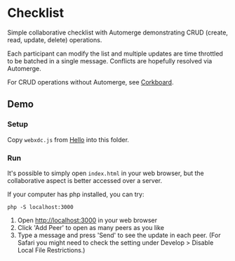 # Checklist

Simple collaborative checklist with Automerge demonstrating CRUD (create, read, update, delete) operations.

Each participant can modify the list and multiple updates are time throttled to be batched in a single message. Conflicts are hopefully resolved via Automerge.

For CRUD operations without Automerge, see [Corkboard](https://github.com/webxdc/webxdc-corkboard).

## Demo

### Setup

Copy `webxdc.js` from [Hello](https://github.com/webxdc/hello) into this folder.

### Run

It's possible to simply open `index.html` in your web browser, but the collaborative aspect is better accessed over a server.

If your computer has php installed, you can try:

```
php -S localhost:3000
```

1. Open [http://localhost:3000](http://localhost:3000) in your web browser
2. Click 'Add Peer' to open as many peers as you like
3. Type a message and press 'Send' to see the update in each peer. (For Safari you might need to check the setting under Develop > Disable Local File Restrictions.)

